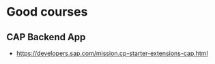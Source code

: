 # Good courses
## CAP Backend App
- https://developers.sap.com/mission.cp-starter-extensions-cap.html
